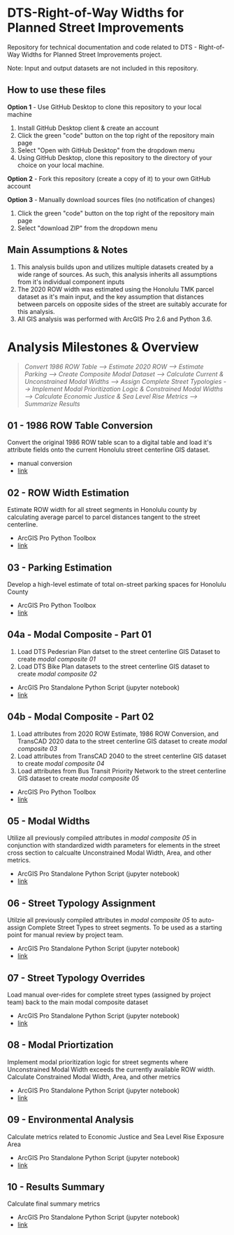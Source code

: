 # DTS-Right-of-Way Widths for Planned Street Improvements
Repository for technical documentation and code related to DTS - Right-of-Way Widths for Planned Street Improvements project.

Note:
Input and output datasets are not included in this repository.

## How to use these files
**Option 1** - Use GitHub Desktop to clone this repository to your local machine
1. Install GitHub Desktop client & create an account
2. Click the green "code" button on the top right of the repository main page
3. Select "Open with GitHub Desktop" from the dropdown menu
4. Using GitHub Desktop, clone this repository to the directory of your choice on your local machine.

**Option 2** - Fork this repository (create a copy of it) to your own GitHub account

**Option 3** - Manually download sources files (no notification of changes)
1. Click the green "code" button on the top right of the repository main page
2. Select "download ZIP" from the dropdown menu

## Main Assumptions & Notes
1. This analysis builds upon and utilizes multiple datasets created by a wide range of sources. As such, this analysis inherits all assumptions from it's individual component inputs
2. The 2020 ROW width was estimated using the Honolulu TMK parcel dataset as it's main input, and the key assumption that distances between parcels on opposite sides of the street are suitably accurate for this analysis.
3. All GIS analysis was performed with ArcGIS Pro 2.6 and Python 3.6.

# Analysis Milestones & Overview

>*Convert 1986 ROW Table --> Estimate 2020 ROW --> Estimate Parking --> Create Composite Modal Dataset --> Calculate Current & Unconstrained Modal Widths --> Assign Complete Street Typologies --> Implement Modal Prioritization Logic & Constrained Modal Widths --> Calculate Economic Justice & Sea Level Rise Metrics --> Summarize Results*

## 01 - 1986 ROW Table Conversion
Convert the original 1986 ROW table scan to a digital table and load it's attribute fields onto the current Honolulu street centerline GIS dataset.
- manual conversion
- [link](google.com)


## 02 - ROW Width Estimation
Estimate ROW width for all street segments in Honolulu county by calculating average parcel to parcel distances tangent to the street centerline.

- ArcGIS Pro Python Toolbox
- [link](www.google.com)


## 03 - Parking Estimation
Develop a high-level estimate of total on-street parking spaces for Honolulu County

- ArcGIS Pro Python Toolbox
- [link](google.com)

## 04a - Modal Composite - Part 01
1. Load DTS Pedesrian Plan datset to the street centerline GIS Dataset to create *modal composite 01*
2. Load DTS Bike Plan datasets to the street centerline GIS dataset to create *modal composite 02*

- ArcGIS Pro Standalone Python Script (jupyter notebook)
- [link](https://github.com/Ray-Mangan/DTS-Complete-Streets/blob/main/DTS%20-%2004%20-%20Modal%20Composite.ipynb)


## 04b - Modal Composite - Part 02

1. Load attributes from 2020 ROW Estimate, 1986 ROW Conversion, and TransCAD 2020 data to the street centerline GIS dataset to create *modal composite 03*
2. Load attributes from TransCAD 2040 to the street centerline GIS dataset to create *modal composite 04*
3. Load attributes from Bus Transit Priority Network to the street centerline GIS dataset to create *modal composite 05*

- ArcGIS Pro Python Toolbox
- [link](google.com)

## 05 - Modal Widths

Utilize all previously compiled attributes in *modal composite 05* in conjunction with standardized width parameters for elements in the street cross section to calcualte Unconstrained Modal Width, Area, and other metrics.

- ArcGIS Pro Standalone Python Script (jupyter notebook)
- [link](https://github.com/Ray-Mangan/DTS-Complete-Streets/blob/main/DTS%20-%2005%20-%20Modal%20Widths.ipynb)

## 06 - Street Typology Assignment

Utilzie all previously compiled attributes in *modal composite 05* to auto-assign Complete Street Types to street segments. To be used as a starting point for manual review by project team.

- ArcGIS Pro Standalone Python Script (jupyter notebook)
- [link](https://github.com/Ray-Mangan/DTS-Complete-Streets/blob/main/DTS%20-%2006%20-%20Street%20Typologies.ipynb)

## 07 - Street Typology Overrides
Load manual over-rides for complete street types (assigned by project team) back to the main modal composite dataset

- ArcGIS Pro Standalone Python Script (jupyter notebook)
- [link](https://github.com/Ray-Mangan/DTS-Complete-Streets/blob/main/DTS%20-%2007%20-%20Street%20Typology%20Overrides.ipynb)

## 08 - Modal Priortization
Implement modal prioritization logic for street segments where Unconstrained Modal Width exceeds the currently available ROW width. Calculate Constrained Modal Width, Area, and other metrics

- ArcGIS Pro Standalone Python Script (jupyter notebook)
- [link](https://github.com/Ray-Mangan/DTS-Complete-Streets/blob/main/DTS%20-%2008%20-%20Modal%20Prioritization.ipynb)

## 09 - Environmental Analysis
Calculate metrics related to Economic Justice and Sea Level Rise Exposure Area

- ArcGIS Pro Standalone Python Script (jupyter notebook)
- [link](https://github.com/Ray-Mangan/DTS-Complete-Streets/blob/main/DTS%20-%2009%20-%20Environmental%20Analysis.ipynb)

## 10 - Results Summary
Calculate final summary metrics

- ArcGIS Pro Standalone Python Script (jupyter notebook)
- [link](https://github.com/Ray-Mangan/DTS-Complete-Streets/blob/main/DTS%20-%2010%20-%20Results%20Summary.ipynb)
